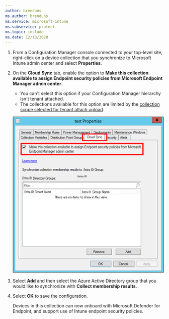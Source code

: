 ```yaml
---
author: brenduns
ms.author: brenduns
ms.service: microsoft-intune
ms.subservice: protect
ms.topic: include
ms.date: 12/18/2020
---
```

<!--Don't apply H2/H3 in this include file since they are context driven by article-->
1. From a Configuration Manager console connected to your top-level site, right-click on a device collection that you synchronize to Microsoft Intune admin center and select **Properties**.

2. On the **Cloud Sync** tab, enable the option to **Make this collection available to assign Endpoint security policies from Microsoft Endpoint Manager admin center**.

   - You can't select this option if your Configuration Manager hierarchy isn't tenant attached.
   - The collections available for this option are limited by the [collection scope selected for tenant attach upload](../../../configmgr/tenant-attach/device-sync-actions.md#bkmk_edit). <!--CM7423168-->
  
   ![Configure cloud sync](../media/tenant-attach-intune/cloud-sync.png)

3. Select **Add** and then select the Azure Active Directory group that you would like to synchronize with **Collect membership results**.

4. Select **OK** to save the configuration.

   Devices in this collection can now onboard with Microsoft Defender for Endpoint, and support use of Intune endpoint security policies.
